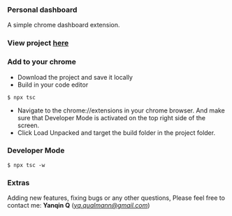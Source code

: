 ### Personal dashboard 
 A simple chrome dashboard extension.

### View project [here](https://chrome-dashboard-tsc.netlify.app) 

### Add to your chrome
 - Download the project and save it locally 
 - Build in your code editor

 ```
 $ npx tsc  
 ```           
 - Navigate to the chrome://extensions in your chrome browser. And make sure that Developer Mode is activated on the top right side of the screen.
 - Click Load Unpacked and target the build folder in the project folder.

### Developer Mode
 ```
 $ npx tsc -w   
 ``` 

### Extras
Adding new features, fixing bugs or any other questions, Please feel free to contact me: **Yanqin Q** (*yq.qualmann@gmail.com*)
